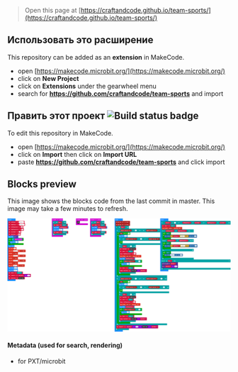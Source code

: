
> Open this page at [https://craftandcode.github.io/team-sports/](https://craftandcode.github.io/team-sports/)

## Использовать это расширение

This repository can be added as an **extension** in MakeCode.

* open [https://makecode.microbit.org/](https://makecode.microbit.org/)
* click on **New Project**
* click on **Extensions** under the gearwheel menu
* search for **https://github.com/craftandcode/team-sports** and import

## Править этот проект ![Build status badge](https://github.com/craftandcode/team-sports/workflows/MakeCode/badge.svg)

To edit this repository in MakeCode.

* open [https://makecode.microbit.org/](https://makecode.microbit.org/)
* click on **Import** then click on **Import URL**
* paste **https://github.com/craftandcode/team-sports** and click import

## Blocks preview

This image shows the blocks code from the last commit in master.
This image may take a few minutes to refresh.

![A rendered view of the blocks](https://github.com/craftandcode/team-sports/raw/master/.github/makecode/blocks.png)

#### Metadata (used for search, rendering)

* for PXT/microbit
<script src="https://makecode.com/gh-pages-embed.js"></script><script>makeCodeRender("{{ site.makecode.home_url }}", "{{ site.github.owner_name }}/{{ site.github.repository_name }}");</script>
